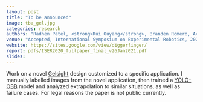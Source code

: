 ```yaml
---
layout: post
title: "To be announced"
image: tba_gel.jpg 
categories: research
authors: "Radhen Patel, <strong>Rui Ouyang</strong>, Branden Romero, Achu Wilson, Edward Adelson"
venue: "Accepted, International Symposium on Experimental Robotics, 2020"
website: https://sites.google.com/view/diggerfinger/
report: pdfs/ISER2020_fullpaper_final_v26Jan2021.pdf
slides: 
---
```


Work on a novel [Gelsight](http://people.csail.mit.edu/kimo/gelsight/) design customized to a specific application. I manually labelled images from the novel application, then trained a [YOLO-OBB](https://github.com/heshameraqi/yolo-obb-roadway-features-OLD/) model and analyzed extrapolation to similar situations, as well as failure cases. For legal reasons the paper is not public currently.
